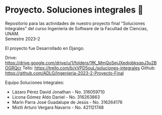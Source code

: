# Proyecto. Soluciones integrales 🌴

Repositorio para las actividades de nuestro proyecto final "Soluciones Integrales" del curso Ingeniería de Software de la Facultad de Ciencias, UNAM. <br>
Semestre 2023-2

El proyecto fue Desarrollado en Django.

Drive: https://drive.google.com/drive/u/1/folders/1fK_MmQoSejJXedjobksqpJ3u2BOGRQcr
Tello: https://trello.com/b/xVPD5ouL/soluciones-integrales
Github: https://github.com/ADLG/Ingenieria-2023-2-Proyecto-Final

Equipo Soluciones Integrales:
- Lázaro Pérez David Jonathan - No. 316059710 
- Licona Gómez Aldo Daniel - No. 316263863
- Marín Parra José Guadalupe de Jesús - No. 316264176
- Mixtli Arturo Vergara Navarro - No. 421121748